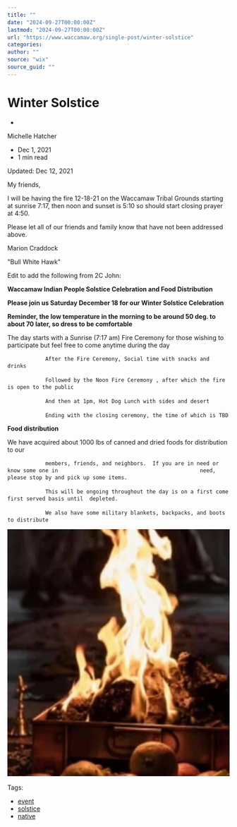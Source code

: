 ```yaml
---
title: ""
date: "2024-09-27T00:00:00Z"
lastmod: "2024-09-27T00:00:00Z"
url: "https://www.waccamaw.org/single-post/winter-solstice"
categories:
author: ""
source: "wix"
source_guid: ""
---
```


# Winter Solstice

-

Michelle Hatcher
- Dec 1, 2021
- 1 min read

Updated: Dec 12, 2021

My friends,

   I will be having the fire 12-18-21 on the Waccamaw Tribal Grounds starting at sunrise 7:17, then noon and sunset is 5:10 so should start  closing prayer at 4:50.

   Please let all of our friends and family know that have not been addressed above.

Marion Craddock

"Bull White Hawk"

Edit to add the following from 2C John:

**Waccamaw Indian People Solstice Celebration and Food Distribution**

**Please join us Saturday December 18 for our Winter Solstice Celebration**

**Reminder, the low temperature in the morning to be around 50 deg. to about 70 later, so dress to be comfortable**

The day starts with a Sunrise (7:17 am)  Fire Ceremony for those wishing to participate                    but feel free to come anytime during the day

                After the Fire Ceremony, Social time with snacks and drinks

                Followed by the Noon Fire Ceremony , after which the fire is open to the public

                And then at 1pm, Hot Dog Lunch with sides and desert

                Ending with the closing ceremony, the time of which is TBD

**Food distribution**

We have acquired about 1000 lbs of canned and dried foods for distribution to our

                members, friends, and neighbors.  If you are in need or know some one in                                             need, please stop by and pick up some items.

                This will be ongoing throughout the day is on a first come first served basis until  depleted.

                We also have some military blankets, backpacks, and boots to distribute

![ree](./images/98a108_4ad88d02d5fd4f448e89104c7482be82~mv2-1.jpg)

Tags:

- [event](https://www.waccamaw.org/updates/tags/event)
- [solstice](https://www.waccamaw.org/updates/tags/solstice)
- [native](https://www.waccamaw.org/updates/tags/native-1)

